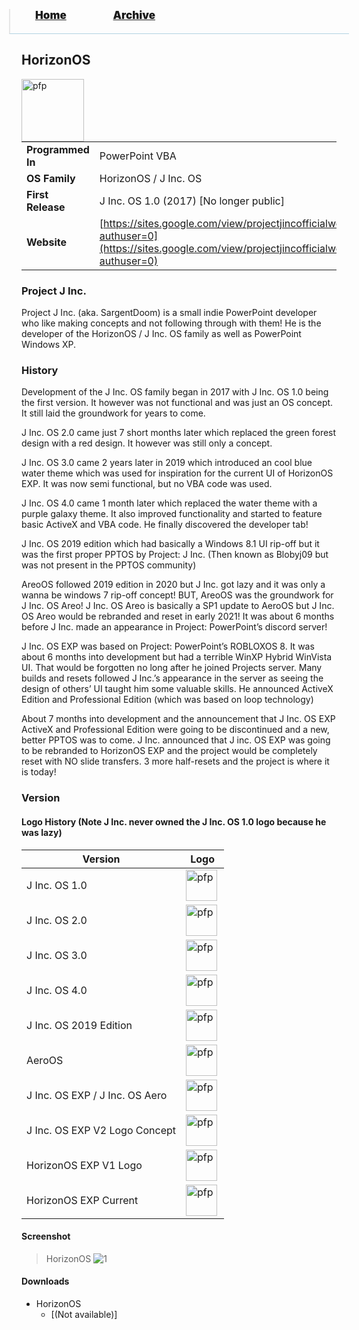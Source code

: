 <blockquote style="background: #0000;border-bottom: 1px solid #B2D2E1;height: 30px;margin: 0 -20px 20px;padding: 0px 20px 9px 40px;">
  <p style=""><a href="https://quintenvandamme.github.io/pptos-wiki/" style="font-size: 17px;font-weight: 900;font-style: normal;text-shadow: rgba(255,255,255,0.9) 0 1px 0;">Home</a>&nbsp;&nbsp;&nbsp;&nbsp;&nbsp;&nbsp;&nbsp;&nbsp;&nbsp;&nbsp;&nbsp;&nbsp;&nbsp;&nbsp;&nbsp;&nbsp;&nbsp;&nbsp;
    <a href="https://quintenvandamme.github.io/pptos-wiki/archive/" style="font-size: 17px;font-weight: 900;font-style: normal;text-shadow: rgba(255,255,255,0.9) 0 1px 0;">Archive</a>
  </p>
</blockquote>

## HorizonOS

<a>
  <img align="left" height="100" alt="pfp" src="https://user-images.githubusercontent.com/58103738/185788277-5fd1305e-4f4c-4b74-b8b5-855fd269c0a4.png" />
</a>

|                           |                               |
| ------------------------- | ----------------------------- |
| **Programmed In**         | PowerPoint VBA                |
| **OS Family**             | HorizonOS / J Inc. OS         |
| **First Release**         | J Inc. OS 1.0 (2017) [No longer public]|
| **Website** | [https://sites.google.com/view/projectjincofficialwebsite/home?authuser=0](https://sites.google.com/view/projectjincofficialwebsite/home?authuser=0)|

### Project J Inc.
Project J Inc. (aka. SargentDoom) is a small indie PowerPoint developer who like making concepts and not following through with them! He is the developer of the HorizonOS / J Inc. OS family as well as PowerPoint Windows XP.


### History
Development of the J Inc. OS family began in 2017 with J Inc. OS 1.0 being the first version. It however was not functional and was just an OS concept. It still laid the groundwork for years to come. 

J Inc. OS 2.0 came just 7 short months later which replaced the green forest design with a red design. It however was still only a concept.

J Inc. OS 3.0 came 2 years later in 2019 which introduced an cool blue water theme which was used for inspiration for the current UI of HorizonOS EXP. It was now semi functional, but no VBA code was used.

J Inc. OS 4.0 came 1 month later which replaced the water theme with a purple galaxy theme. It also improved functionality and started to feature basic ActiveX and VBA code. He finally discovered the developer tab!

J Inc. OS 2019 edition which had basically a Windows 8.1 UI rip-off but it was the first proper PPTOS by Project: J Inc. (Then known as Blobyj09 but was not present in the PPTOS community)

AreoOS followed 2019 edition in 2020 but J Inc. got lazy and it was only a wanna be windows 7 rip-off concept! BUT, AreoOS was the groundwork for J Inc. OS Areo!
J Inc. OS Areo is basically a SP1 update to AeroOS but J Inc. OS Areo would be rebranded and reset in early 2021! It was about 6 months before J Inc. made an appearance in Project: PowerPoint’s discord server!

J Inc. OS EXP was based on Project: PowerPoint’s ROBLOXOS 8. It was about 6 months into development but had a terrible WinXP Hybrid WinVista UI. That would be forgotten no long after he joined Projects server. Many builds and resets followed J Inc.’s appearance in the server as seeing the design of others’ UI taught him some valuable skills. He announced ActiveX Edition and Professional Edition (which was based on loop technology)

About 7 months into development and the announcement that J Inc. OS EXP ActiveX and Professional Edition were going to be discontinued and a new, better PPTOS was to come. J Inc. announced that J inc. OS EXP was going to be rebranded to HorizonOS EXP and the project would be completely reset with NO slide transfers. 3 more half-resets and the project is where it is today!


### Version
#### Logo History (Note J Inc. never owned the J Inc. OS 1.0 logo because he was lazy)

| Version | Logo |
|---------|------|
| J Inc. OS 1.0 | <img align="left" height="50" alt="pfp" src= "https://user-images.githubusercontent.com/58103738/185788078-f1aabfd4-c070-4a88-8b2f-9ec97c8f3a2f.png" /> |
| J Inc. OS 2.0 | <img align="left" height="50" alt="pfp" src= "https://user-images.githubusercontent.com/58103738/185788155-dbb733c1-70ea-4ba1-8c4a-f040cb3c08d0.png" /> |
| J Inc. OS 3.0 | <img align="left" height="50" alt="pfp" src= "https://user-images.githubusercontent.com/58103738/185788166-d998b312-92f9-4131-8c4e-9e6e619a2ccc.png" /> |
| J Inc. OS 4.0 | <img align="left" height="50" alt="pfp" src= "https://user-images.githubusercontent.com/58103738/185788176-0a6ebd78-72e8-45ca-9a93-ef1e577af1bf.png" /> |
| J Inc. OS 2019 Edition | <img align="left" height="50" alt="pfp" src= "https://user-images.githubusercontent.com/58103738/185788268-e5625b07-7f21-4f29-abef-72d281c7c2c1.png" /> |
| AeroOS | <img align="left" height="50" alt="pfp" src= "https://user-images.githubusercontent.com/58103738/185788271-d39ae200-616b-4fc3-b18c-79078ce08117.png" /> |
| J Inc. OS EXP / J Inc. OS Aero | <img align="left" height="50" alt="pfp" src= "https://user-images.githubusercontent.com/58103738/185788272-ef3fdca9-cce1-4d63-ad6c-3e084189972c.png" /> |
| J Inc. OS EXP V2 Logo Concept | <img align="left" height="50" alt="pfp" src= "https://user-images.githubusercontent.com/58103738/185788274-883bc3d7-ba73-4657-b96e-82230c0cf771.png" /> |
| HorizonOS EXP V1 Logo | <img align="left" height="50" alt="pfp" src= "https://user-images.githubusercontent.com/58103738/185788275-4d69c47b-3d03-4623-a2af-73d783db4341.png" /> |
| HorizonOS EXP Current | <img align="left" height="50" alt="pfp" src= "https://user-images.githubusercontent.com/58103738/185788277-5fd1305e-4f4c-4b74-b8b5-855fd269c0a4.png" /> |

#### Screenshot

> HorizonOS
![1](https://user-images.githubusercontent.com/58103738/185787890-d70f5dc2-3abc-4b6a-88b5-b56c7a4df042.png)

#### Downloads

- HorizonOS
    - [(Not available)]

<body style="background-image: url(https://raw.githubusercontent.com/hexa-one/pptos-wiki/gh-pages/assets/background/background.png);background-repeat: no-repeat;background-attachment: fixed;background-size: cover;">
